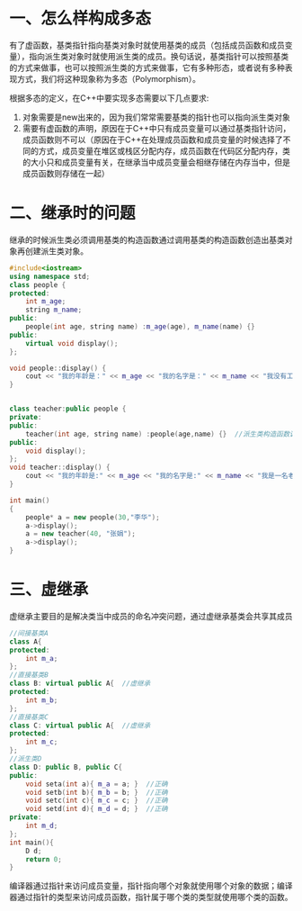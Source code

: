 # 一、怎么样构成多态

有了虚函数，基类指针指向基类对象时就使用基类的成员（包括成员函数和成员变量），指向派生类对象时就使用派生类的成员。换句话说，基类指针可以按照基类的方式来做事，也可以按照派生类的方式来做事，它有多种形态，或者说有多种表现方式，我们将这种现象称为多态（Polymorphism）。

根据多态的定义，在C++中要实现多态需要以下几点要求:
1. 对象需要是new出来的，因为我们常常需要基类的指针也可以指向派生类对象
2. 需要有虚函数的声明，原因在于C++中只有成员变量可以通过基类指针访问，成员函数则不可以（原因在于C++在处理成员函数和成员变量的时候选择了不同的方式，成员变量在堆区或栈区分配内存，成员函数在代码区分配内存，类的大小只和成员变量有关，在继承当中成员变量会相继存储在内存当中，但是成员函数则存储在一起）

# 二、继承时的问题

继承的时候派生类必须调用基类的构造函数通过调用基类的构造函数创造出基类对象再创建派生类对象。

```c++
#include<iostream>
using namespace std;
class people {
protected:
	int m_age;
	string m_name;
public:
	people(int age, string name) :m_age(age), m_name(name) {}
public:
	virtual void display();
};

void people::display() {
	cout << "我的年龄是：" << m_age << "我的名字是：" << m_name << "我没有工作" << endl;
}


class teacher:public people {
private:
public:
	teacher(int age, string name) :people(age,name) {}  //派生类构造函数调用基类构造函数初始化成员，同时创建基类对象然后创建派生类对象
public:
	void display();
};
void teacher::display() {
	cout << "我的年龄是:" << m_age << "我的名字是:" << m_name << "我是一名老师" << endl;
}

int main()
{
	people* a = new people(30,"李华");
	a->display();
	a = new teacher(40, "张娟");
	a->display();
}
```

# 三、虚继承
虚继承主要目的是解决类当中成员的命名冲突问题，通过虚继承基类会共享其成员

```c++
//间接基类A
class A{
protected:
    int m_a;
};
//直接基类B
class B: virtual public A{  //虚继承
protected:
    int m_b;
};
//直接基类C
class C: virtual public A{  //虚继承
protected:
    int m_c;
};
//派生类D
class D: public B, public C{
public:
    void seta(int a){ m_a = a; }  //正确
    void setb(int b){ m_b = b; }  //正确
    void setc(int c){ m_c = c; }  //正确
    void setd(int d){ m_d = d; }  //正确
private:
    int m_d;
};
int main(){
    D d;
    return 0;
}
```

编译器通过指针来访问成员变量，指针指向哪个对象就使用哪个对象的数据；编译器通过指针的类型来访问成员函数，指针属于哪个类的类型就使用哪个类的函数。